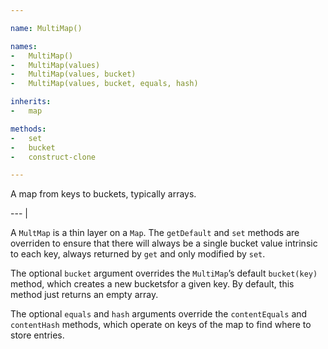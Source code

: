 ```yaml
---

name: MultiMap()

names:
-   MultiMap()
-   MultiMap(values)
-   MultiMap(values, bucket)
-   MultiMap(values, bucket, equals, hash)

inherits:
-   map

methods:
-   set
-   bucket
-   construct-clone

---
```


A map from keys to buckets, typically arrays.

--- |

A `MultMap` is a thin layer on a `Map`.
The `getDefault` and `set` methods are overriden to ensure that there will
always be a single bucket value intrinsic to each key, always returned by `get`
and only modified by `set`.

The optional `bucket` argument overrides the `MultiMap`’s default `bucket(key)`
method, which creates a new bucketsfor a given key.
By default, this method just returns an empty array.

The optional `equals` and `hash` arguments override the `contentEquals` and
`contentHash` methods, which operate on keys of the map to find where to store
entries.

